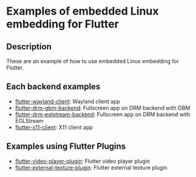 # Examples of embedded Linux embedding for Flutter

## Description
These are an example of how to use embedded Linux embedding for Flutter.

## Each backend examples
- [flutter-wayland-client](https://github.com/sony/flutter-embedded-linux/tree/master/examples/flutter-wayland-client): Wayland client app
- [flutter-drm-gbm-backend](https://github.com/sony/flutter-embedded-linux/tree/master/examples/flutter-drm-gbm-backend): Fullscreen app on DRM backend with GBM
- [flutter-drm-eglstream-backend](https://github.com/sony/flutter-embedded-linux/tree/master/examples/flutter-drm-eglstream-backend): Fullscreen app on DRM backend with EGLStream
- [flutter-x11-client](https://github.com/sony/flutter-embedded-linux/tree/master/examples/flutter-x11-client): X11 client app

## Examples using Flutter Plugins
- [flutter-video-player-plugin](https://github.com/sony/flutter-embedded-linux/tree/master/examples/flutter-video-player-plugin): Flutter video player plugin
- [flutter-external-texture-plugin](https://github.com/sony/flutter-embedded-linux/tree/master/examples/flutter-external-texture-plugin): Flutter external texture plugin
